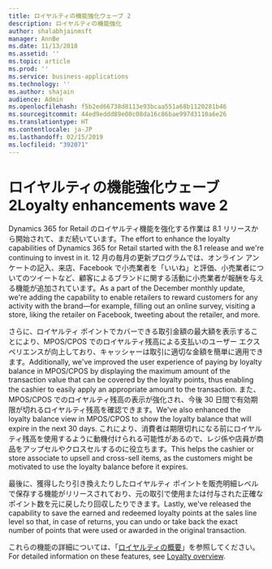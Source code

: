 ```yaml
---
title: ロイヤルティの機能強化ウェーブ 2
description: ロイヤルティの機能強化
author: shalabhjainmsft
manager: AnnBe
ms.date: 11/13/2018
ms.assetid: ''
ms.topic: article
ms.prod: ''
ms.service: business-applications
ms.technology: ''
ms.author: shajain
audience: Admin
ms.openlocfilehash: f5b2ed66738d8113e93bcaa551a68b1120281b46
ms.sourcegitcommit: 44ed9eddd89e00c08da16c86bae997d3110a6e26
ms.translationtype: HT
ms.contentlocale: ja-JP
ms.lasthandoff: 02/15/2019
ms.locfileid: "392071"
---
```

#  <a name="loyalty-enhancements-wave-2"></a><span data-ttu-id="6b2ed-103">ロイヤルティの機能強化ウェーブ 2</span><span class="sxs-lookup"><span data-stu-id="6b2ed-103">Loyalty enhancements wave 2</span></span>



<span data-ttu-id="6b2ed-104">Dynamics 365 for Retail のロイヤルティ機能を強化する作業は 8.1 リリースから開始されて、まだ続いています。</span><span class="sxs-lookup"><span data-stu-id="6b2ed-104">The effort to enhance the loyalty capabilities of Dynamics 365 for Retail started with the 8.1 release and we're continuing to invest in it.</span></span> <span data-ttu-id="6b2ed-105">12 月の毎月の更新プログラムでは、オンライン アンケートの記入、来店、Facebook で小売業者を「いいね」と評価、小売業者についてのツイートなど、顧客によるブランドに関する活動に小売業者が報酬を与える機能が追加されています。</span><span class="sxs-lookup"><span data-stu-id="6b2ed-105">As a part of the December monthly update, we're adding the capability to enable retailers to reward customers for any activity with the brand—for example, filling out an online survey, visiting a store, liking the retailer on Facebook, tweeting about the retailer, and more.</span></span> 

<span data-ttu-id="6b2ed-106">さらに、ロイヤルティ ポイントでカバーできる取引金額の最大額を表示することにより、MPOS/CPOS でのロイヤルティ残高による支払いのユーザー エクスペリエンスが向上しており、キャッシャーは取引に適切な金額を簡単に適用できます。</span><span class="sxs-lookup"><span data-stu-id="6b2ed-106">Additionally, we've improved the user experience of paying by loyalty balance in MPOS/CPOS by displaying the maximum amount of the transaction value that can be covered by the loyalty points, thus enabling the cashier to easily apply an appropriate amount to the transaction.</span></span> <span data-ttu-id="6b2ed-107">また、MPOS/CPOS でのロイヤルティ残高の表示が強化され、今後 30 日間で有効期限が切れるロイヤルティ残高を確認できます。</span><span class="sxs-lookup"><span data-stu-id="6b2ed-107">We've also enhanced the loyalty balance view in MPOS/CPOS to show the loyalty balance that will expire in the next 30 days.</span></span> <span data-ttu-id="6b2ed-108">これにより、消費者は期限切れになる前にロイヤルティ残高を使用するように動機付けられる可能性があるので、レジ係や店員が商品をアップセルやクロスセルするのに役立ちます。</span><span class="sxs-lookup"><span data-stu-id="6b2ed-108">This helps the cashier or store associate to upsell and cross-sell items, as the customers might be motivated to use the loyalty balance before it expires.</span></span> 

<span data-ttu-id="6b2ed-109">最後に、獲得したり引き換えたりしたロイヤルティ ポイントを販売明細レベルで保存する機能がリリースされており、元の取引で使用または付与された正確なポイント数を元に戻したり回収したりできます。</span><span class="sxs-lookup"><span data-stu-id="6b2ed-109">Lastly, we've released the capability to save the earned and redeemed loyalty points at the sales line level so that, in case of returns, you can undo or take back the exact number of points that were used or awarded in the original transaction.</span></span> 

<span data-ttu-id="6b2ed-110">これらの機能の詳細については、「[ロイヤルティの概要](https://docs.microsoft.com/dynamics365/unified-operations/retail/set-up-customer-loyalty-program)」を参照してください。</span><span class="sxs-lookup"><span data-stu-id="6b2ed-110">For detailed information on these features, see [Loyalty overview](https://docs.microsoft.com/dynamics365/unified-operations/retail/set-up-customer-loyalty-program).</span></span>

